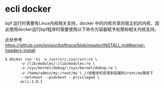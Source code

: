 # ecli docker

bpf 运行时需要有Linux内核相关支持，docker 中的内核共享的宿主机的内核，因此使用docker运行bpf程序时需要使用以下命令为容器赋予权限和相关内核支持。

此处参考 https://github.com/iovisor/bpftrace/blob/master/INSTALL.md#kernel-headers-install

```shell
$ docker run -ti -v /usr/src:/usr/src:ro \
       -v /lib/modules/:/lib/modules:ro \
       -v /sys/kernel/debug/:/sys/kernel/debug:rw \
       -v /home/admin/my:/root/my \ //挂载本机目录到容器的/root/my路径下
       --net=host --pid=host --privileged \
       ecli:1.0.1
```
